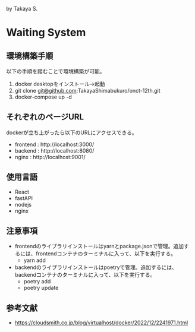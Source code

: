 by Takaya S.
# Waiting System

## 環境構築手順
以下の手順を踏むことで環境構築が可能。
1. docker desktopをインストール→起動
2. git clone git@github.com:TakayaShimabukuro/onct-12th.git
3. docker-compose up -d

## それぞれのページURL
dockerが立ち上がったら以下のURLにアクセスできる。
- frontend : http://localhost:3000/ 
- backend : http://localhost:8080/
- nginx : http://localhost:9001/
## 使用言語
- React
- fastAPI
- nodejs
- nginx



## 注意事項
- frontendのライブラリインストールはyarnとpackage.jsonで管理。追加するには、frontendコンテナのターミナルに入って、以下を実行する。
  - yarn add <package name>
- backendのライブラリインストールはpoetryで管理。追加するには、backendコンテナのターミナルに入って、以下を実行する。
  - poetry add <package name>
  - poetry update

## 参考文献
- https://cloudsmith.co.jp/blog/virtualhost/docker/2022/12/2241971.html
